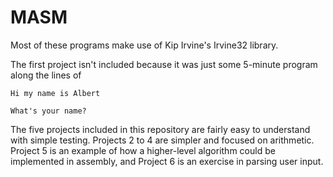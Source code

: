 # MASM

Most of these programs make use of Kip Irvine's Irvine32 library.

The first project isn't included because it was just some 5-minute program along the lines of

`Hi my name is Albert`

`What's your name?`

The five projects included in this repository are fairly easy to understand with simple testing. Projects 2 to 4 are simpler and focused on arithmetic. Project 5 is an example of how a higher-level algorithm could be implemented in assembly, and Project 6 is an exercise in parsing user input.
